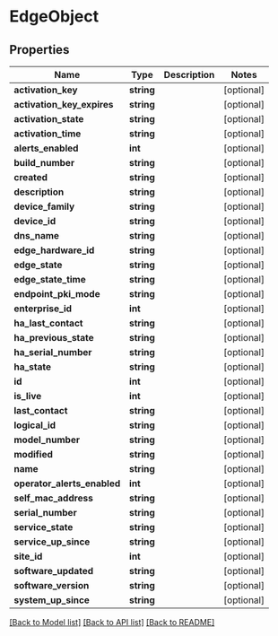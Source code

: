 # EdgeObject

## Properties
Name | Type | Description | Notes
------------ | ------------- | ------------- | -------------
**activation_key** | **string** |  | [optional] 
**activation_key_expires** | **string** |  | [optional] 
**activation_state** | **string** |  | [optional] 
**activation_time** | **string** |  | [optional] 
**alerts_enabled** | **int** |  | [optional] 
**build_number** | **string** |  | [optional] 
**created** | **string** |  | [optional] 
**description** | **string** |  | [optional] 
**device_family** | **string** |  | [optional] 
**device_id** | **string** |  | [optional] 
**dns_name** | **string** |  | [optional] 
**edge_hardware_id** | **string** |  | [optional] 
**edge_state** | **string** |  | [optional] 
**edge_state_time** | **string** |  | [optional] 
**endpoint_pki_mode** | **string** |  | [optional] 
**enterprise_id** | **int** |  | [optional] 
**ha_last_contact** | **string** |  | [optional] 
**ha_previous_state** | **string** |  | [optional] 
**ha_serial_number** | **string** |  | [optional] 
**ha_state** | **string** |  | [optional] 
**id** | **int** |  | [optional] 
**is_live** | **int** |  | [optional] 
**last_contact** | **string** |  | [optional] 
**logical_id** | **string** |  | [optional] 
**model_number** | **string** |  | [optional] 
**modified** | **string** |  | [optional] 
**name** | **string** |  | [optional] 
**operator_alerts_enabled** | **int** |  | [optional] 
**self_mac_address** | **string** |  | [optional] 
**serial_number** | **string** |  | [optional] 
**service_state** | **string** |  | [optional] 
**service_up_since** | **string** |  | [optional] 
**site_id** | **int** |  | [optional] 
**software_updated** | **string** |  | [optional] 
**software_version** | **string** |  | [optional] 
**system_up_since** | **string** |  | [optional] 

[[Back to Model list]](../README.md#documentation-for-models) [[Back to API list]](../README.md#documentation-for-api-endpoints) [[Back to README]](../README.md)


